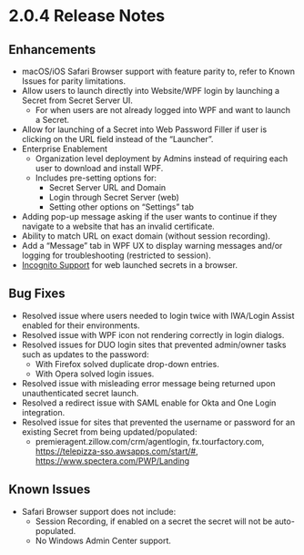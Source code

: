 [title]: # (2.0.4 Release)
[tags]: # (web password filler)
[priority]: # (39991)
# 2.0.4 Release Notes

## Enhancements

* macOS/iOS Safari Browser support with feature parity to, refer to Known Issues for parity limitations.
* Allow users to launch directly into Website/WPF login by launching a Secret from Secret Server UI.
  * For when users are not already logged into WPF and want to launch a Secret.
* Allow for launching of a Secret into Web Password Filler if user is clicking on the URL field instead of the “Launcher”.
* Enterprise Enablement
  * Organization level deployment by Admins instead of requiring each user to download and install WPF.
  * Includes pre-setting options for:
    * Secret Server URL and Domain
    * Login through Secret Server (web)
    * Setting other options on “Settings” tab
* Adding pop-up message asking if the user wants to continue if they navigate to a website that has an invalid certificate.
* Ability to match URL on exact domain (without session recording).
* Add a “Message” tab in WPF UX to display warning messages and/or logging for troubleshooting (restricted to session).
* [Incognito Support](../using-wpf/incognito-support.md) for web launched secrets in a browser.

## Bug Fixes

* Resolved issue where users needed to login twice with IWA/Login Assist enabled for their environments.
* Resolved issue with WPF icon not rendering correctly in login dialogs.
* Resolved issues for DUO login sites that prevented admin/owner tasks such as updates to the password:
  * With Firefox solved duplicate drop-down entries.
  * With Opera solved login issues.
* Resolved issue with misleading error message being returned upon unauthenticated secret launch.
* Resolved a redirect issue with SAML enable for Okta and One Login integration.
* Resolved issue for sites that prevented the username or password for an existing Secret from being updated/populated:
  * premieragent.zillow.com/crm/agentlogin, fx.tourfactory.com, https://telepizza-sso.awsapps.com/start/#, https://www.spectera.com/PWP/Landing

## Known Issues

* Safari Browser support does not include:
  * Session Recording, if enabled on a secret the secret will not be auto-populated.
  * No Windows Admin Center support.
